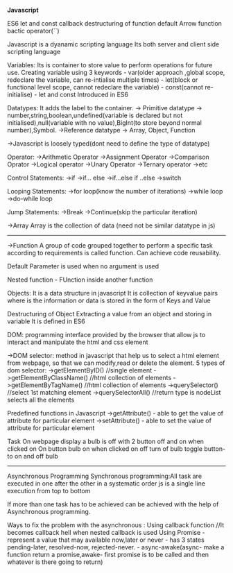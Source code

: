**Javascript**


ES6
let and const
callback
destructuring of function
default
Arrow function 
bactic operator(``)

Javascript is  a dyanamic scripting language
Its both server and client side scripting language

Variables:
    Its is container to store value to perform operations for future use.
    Creating variable using 3 keywords
    - var(older approach ,global scope, redeclare the variable, can re-intialise multiple times)
    - let(block or functional level scope, cannot redeclare the variable)
    - const(cannot re-initialise)
    - let and const Introduced in ES6

Datatypes:
    It adds the label to the container.
    -> Primitive datatype -> number,string,boolean,undefined(variable is declared but not initialised),null(variable with no value),BigInt(to store beyond normal number),Symbol.
    ->Reference datatype -> Array, Object, Function

->Javascript is loosely typed(dont need to define the type of datatype)


Operator:
->Arithmetic Operator
->Assignment Operator
->Comparison Oprator
->Logical operator
->Unary Operator
->Ternary operator
->etc
   
Control Statements:
->if
->if... else
->if...else if ..else
->switch

Looping Statements:
->for loop(know the number of iterations)
->while loop
->do-while loop

Jump Statements:
->Break
->Continue(skip the particular iteration)

->Array
Array is the collection of data (need not be similar datatype in js)

*********************************************************************************************************************************************

->Function
A group of code grouped together to perform a specific task according to requirements is called function. Can achieve code reusability.

Default Parameter is used when no argument is used

Nested function - FUnction inside another function

Objects:
It is a data structure in javascript
It is collection of keyvalue pairs where is the information or data is stored in the form of Keys and Value


Destructuring of Object
Extracting a value from an object and storing in variable
It is defined in ES6

DOM:
programming interface provided by the browser that allow js to interact and manipulate the html and css element

->DOM selector:
method in javascript that help us to select a html element from webpage, so that we can modify,read or delete the element.
5 types of dom selector:
->getElementByID() //single element
->getElementByClassName() //html collection of elements
->getElementByTagName()   //html collection of elements
->querySelector() //select 1st matching element
->querySelectorAll() //return type is nodeList selects all the elements

Predefined functions in Javascript
->getAttribute() - able to get the value of attribute for  particular element
->setAttribute() - able to set the value of attribute for  particular element



Task
On webpage display a bulb is off with 2 button off and on 
when clicked on On button bulb on when clicked on off turn of bulb
toggle button- to on and off bulb

*******************************************************************************************************************************************************

Asynchronous Programming
    Synchronous programming:All task are executed in one after the other in a systematic order
    js is a single line execution from top to bottom

If more than one task has to be  achieved can be achieved with the help of Asynchronous programming.

Ways to fix the problem with the asynchronous :
Using callback function //It becomes callback hell when nested callback is used 
Using Promise - represent a value that may available now,later or never
              - has 3 states pending-later, resolved-now, rejected-never.
              - async-awake(async- make a function return a promise,awake- first promise is to be called and then whatever is there going to return)

